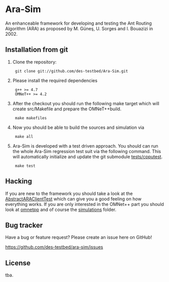 Ara-Sim
=======
An enhanceable framework for developing and testing the Ant Routing Algorithm (ARA) as proposed by M. Güneş, U. Sorges and I. Bouazizi in 2002.


Installation from git
---------------------
1. Clone the repository:

		git clone git://github.com/des-testbed/Ara-Sim.git
		
2. Please install the required dependencies

		g++ >= 4.7
		OMNeT++ >= 4.2

3. After the checkout you should run the following make target which will create src/Makefile and prepare the OMNeT++build.

		make makefiles

4. Now you should be able to build the sources and simulation via 

		make all

4. Ara-Sim is developed with a test driven approach. 
You should can run the whole Ara-Sim regression test suit via the following command.
This will automatically initialize and update the git submodule [tests/cpputest][2].

		make test


Hacking
-------

If you are new to the framework you should take a look at the [AbstractARAClientTest][3] which can give you a good feeling on how everything works.
If you are only interested in the OMNet++ part you should look at [omnetpp][4] and of course the [simulations][5] folder.


Bug tracker
-----------
Have a bug or feature request? Please create an issue here on GitHub!

https://github.com/des-testbed/ara-sim/issues

License
-------
tba.

[1]: http://www.cpputest.org/
[2]: https://github.com/FGrosse/cpputest
[3]: https://github.com/des-testbed/Ara-Sim/blob/develop/tests/core/AbstractARAClientTest.cpp
[4]: https://github.com/des-testbed/Ara-Sim/tree/develop/omnetpp
[5]: https://github.com/des-testbed/Ara-Sim/tree/develop/simulations
